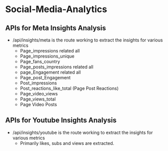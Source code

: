 # Social-Media-Analytics

## APIs for Meta Insights Analysis

- /api/insights/meta is the route working to extract the insights for various metrics
  - Page_impressions related all
  - Page_impressions_unique
  - Page_fans_country
  - Page_posts_impressions related all
  - page_Engagement related all
  - Page_post_Engagement
  - Post_impressions
  - Post_reactions_like_total (Page Post Reactions)
  - Page_video_views
  - Page_views_total
  - Page Video Posts

## APIs for Youtube Insights Analysis

- /api/insights/youtube is the route working to extract the insights for various metrics
  - Primarily likes, subs and views are extracted.

